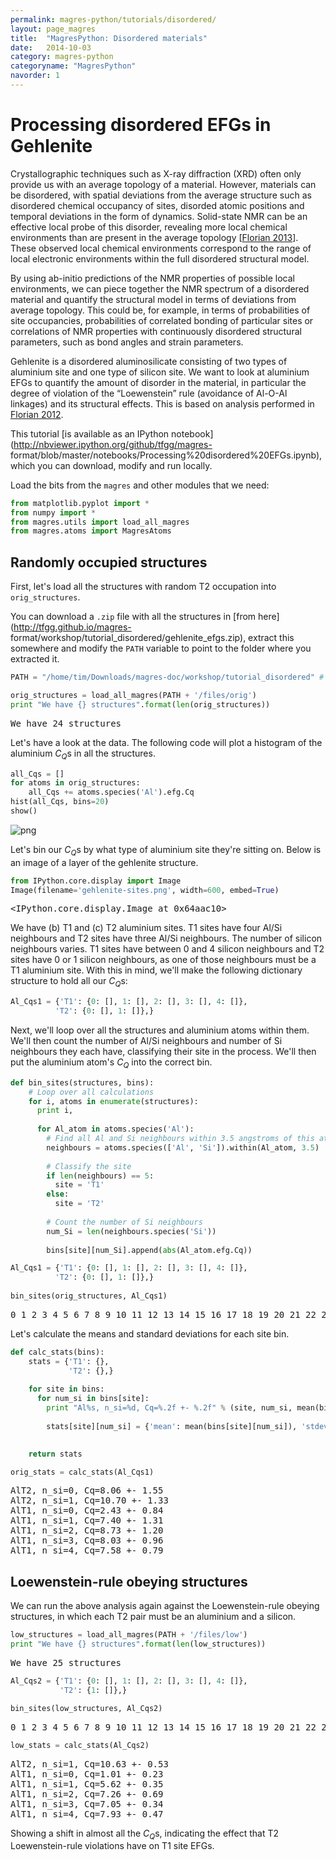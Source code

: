 ```yaml
---
permalink: magres-python/tutorials/disordered/
layout: page_magres
title:  "MagresPython: Disordered materials"
date:   2014-10-03
category: magres-python
categoryname: "MagresPython"
navorder: 1
---
```


Processing disordered EFGs in Gehlenite
=======================================

Crystallographic techniques such as X-ray diffraction (XRD) often only provide
us with an average topology of a material. However, materials can be disordered,
with spatial deviations from the average structure such as disordered chemical
occupancy of sites, disorded atomic positions and temporal deviations in the
form of dynamics. Solid-state NMR can be an effective local probe of this
disorder, revealing more local chemical environments than are present in the
average topology \[[Florian 2013](http://dx.doi.org/10.1039/C3CE40982A)\]. These
observed local chemical environments correspond to the range of local electronic
environments within the full disordered structural model.

By using ab-initio predictions of the NMR properties of possible local
environments, we can piece together the NMR spectrum of a disordered material
and quantify the structural model in terms of deviations from average topology.
This could be, for example, in terms of probabilities of site occupancies,
probabilities of correlated bonding of particular sites or correlations of NMR
properties with continuously disordered structural parameters, such as bond
angles and strain parameters.

Gehlenite is a disordered aluminosilicate consisting of two types of aluminium
site and one type of silicon site. We want to look at aluminium EFGs to quantify
the amount of disorder in the material, in particular the degree of violation of
the “Loewenstein” rule (avoidance of Al-O-Al linkages) and its structural
effects. This is based on analysis performed in [Florian
2012](http://pubs.acs.org/doi/abs/10.1021/cm3016935).

This tutorial [is available as an IPython
notebook](http://nbviewer.ipython.org/github/tfgg/magres-
format/blob/master/notebooks/Processing%20disordered%20EFGs.ipynb), which you
can download, modify and run locally.

Load the bits from the `magres` and other modules that we need:


```python
from matplotlib.pyplot import *
from numpy import *
from magres.utils import load_all_magres
from magres.atoms import MagresAtoms
```

Randomly occupied structures
----------------------------

First, let's load all the structures with random T2 occupation into
`orig_structures`.

You can download a `.zip` file with all the structures in [from
here](http://tfgg.github.io/magres-
format/workshop/tutorial_disordered/gehlenite_efgs.zip), extract this somewhere
and modify the `PATH` variable to point to the folder where you extracted it.


```python
PATH = "/home/tim/Downloads/magres-doc/workshop/tutorial_disordered" # modify this

orig_structures = load_all_magres(PATH + '/files/orig')
print "We have {} structures".format(len(orig_structures))
```

<div class='stream'>
<pre>We have 24 structures
</pre>
</div>

Let's have a look at the data. The following code will plot a histogram of the
aluminium $C_Q$s in all the structures.


```python
all_Cqs = []
for atoms in orig_structures:
    all_Cqs += atoms.species('Al').efg.Cq
hist(all_Cqs, bins=20)
show()
```


![png](/home/green/Dropbox/personal_website/jekyll/images/tutorials/magres-tutorial-disordered_9_0.png)


Let's bin our $C_Q$s by what type of aluminium site they're sitting on. Below is
an image of a layer of the gehlenite structure.


```python
from IPython.core.display import Image 
Image(filename='gehlenite-sites.png', width=600, embed=True)
```

<div class='stream'>
<pre>&lt;IPython.core.display.Image at 0x64aac10&gt;</pre>
</div>

We have (b) T1 and (c) T2 aluminium sites. T1 sites have four Al/Si neighbours
and T2 sites have three Al/Si neighbours. The number of silicon neighbours
varies. T1 sites have between 0 and 4 silicon neighbours and T2 sites have 0 or
1 silicon neighbours, as one of those neighbours must be a T1 aluminium site.
With this in mind, we'll make the following dictionary structure to hold all our
$C_Q$s:


```python
Al_Cqs1 = {'T1': {0: [], 1: [], 2: [], 3: [], 4: []},
          'T2': {0: [], 1: []},}
```

Next, we'll loop over all the structures and aluminium atoms within them. We'll
then count the number of Al/Si neighbours and number of Si neighbours they each
have, classifying their site in the process. We'll then put the aluminium atom's
$C_Q$ into the correct bin.


```python
def bin_sites(structures, bins):
    # Loop over all calculations
    for i, atoms in enumerate(structures):
      print i,
    
      for Al_atom in atoms.species('Al'):
        # Find all Al and Si neighbours within 3.5 angstroms of this atom
        neighbours = atoms.species(['Al', 'Si']).within(Al_atom, 3.5)
    
        # Classify the site
        if len(neighbours) == 5:
          site = 'T1'
        else:
          site = 'T2'
    
        # Count the number of Si neighbours
        num_Si = len(neighbours.species('Si'))
        
        bins[site][num_Si].append(abs(Al_atom.efg.Cq))

Al_Cqs1 = {'T1': {0: [], 1: [], 2: [], 3: [], 4: []},
          'T2': {0: [], 1: []},}
        
bin_sites(orig_structures, Al_Cqs1)
```

<div class='stream'>
<pre>0 1 2 3 4 5 6 7 8 9 10 11 12 13 14 15 16 17 18 19 20 21 22 23
</pre>
</div>

Let's calculate the means and standard deviations for each site bin.


```python
def calc_stats(bins):
    stats = {'T1': {},
             'T2': {},}
    
    for site in bins:
      for num_si in bins[site]:
        print "Al%s, n_si=%d, Cq=%.2f +- %.2f" % (site, num_si, mean(bins[site][num_si]), std(bins[site][num_si]))
        
        stats[site][num_si] = {'mean': mean(bins[site][num_si]), 'stdev': std(bins[site][num_si])}

        
    return stats

orig_stats = calc_stats(Al_Cqs1)
```

<div class='stream'>
<pre>AlT2, n_si=0, Cq=8.06 +- 1.55
AlT2, n_si=1, Cq=10.70 +- 1.33
AlT1, n_si=0, Cq=2.43 +- 0.84
AlT1, n_si=1, Cq=7.40 +- 1.31
AlT1, n_si=2, Cq=8.73 +- 1.20
AlT1, n_si=3, Cq=8.03 +- 0.96
AlT1, n_si=4, Cq=7.58 +- 0.79
</pre>
</div>

Loewenstein-rule obeying structures
-----------------------------------

We can run the above analysis again against the Loewenstein-rule obeying
structures, in which each T2 pair must be an aluminium and a silicon.


```python
low_structures = load_all_magres(PATH + '/files/low')
print "We have {} structures".format(len(low_structures))
```

<div class='stream'>
<pre>We have 25 structures
</pre>
</div>


```python
Al_Cqs2 = {'T1': {0: [], 1: [], 2: [], 3: [], 4: []},
           'T2': {1: []},}
```


```python
bin_sites(low_structures, Al_Cqs2)
```

<div class='stream'>
<pre>0 1 2 3 4 5 6 7 8 9 10 11 12 13 14 15 16 17 18 19 20 21 22 23 24
</pre>
</div>


```python
low_stats = calc_stats(Al_Cqs2)
```

<div class='stream'>
<pre>AlT2, n_si=1, Cq=10.63 +- 0.53
AlT1, n_si=0, Cq=1.01 +- 0.23
AlT1, n_si=1, Cq=5.62 +- 0.35
AlT1, n_si=2, Cq=7.26 +- 0.69
AlT1, n_si=3, Cq=7.05 +- 0.34
AlT1, n_si=4, Cq=7.93 +- 0.47
</pre>
</div>

Showing a shift in almost all the $C_Q$s, indicating the effect that T2
Loewenstein-rule violations have on T1 site EFGs.
